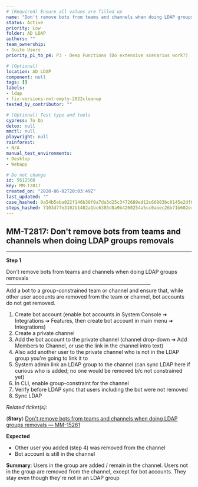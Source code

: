 ```yaml
---
# (Required) Ensure all values are filled up
name: "Don't remove bots from teams and channels when doing LDAP groups removals"
status: Active
priority: Low
folder: AD LDAP
authors: ""
team_ownership:
- Suite Users
priority_p1_to_p4: P3 - Deep Functions (Do extensive scenarios work?)

# (Optional)
location: AD LDAP
component: null
tags: []
labels:
- ldap
- fix-versions-not-empty-2022cleanup
tested_by_contributor: ""

# (Optional) Test type and tools
cypress: To Do
detox: null
mmctl: null
playwright: null
rainforest:
- N/A
manual_test_environments:
- Desktop
- Webapp

# Do not change
id: 5612568
key: MM-T2817
created_on: "2020-06-02T20:03:49Z"
last_updated: ""
case_hashed: 0a54b5eba022f146b38f0a7da3d25c3472689ed12c66803bc0145e2df8baf8112450961a24b086a3f54bf2ddc78efcdb
steps_hashed: 7103d77e3102b1482a1bc6385d8a9b4260254a5cc0abec26b71b602e4fff9cdb2e7227f83545cadf123f406c1134f2b6
---
```


<!-- (Auto-generated) Based on frontmatter's "key" and "name" -->

## MM-T2817: Don't remove bots from teams and channels when doing LDAP groups removals

---

**Step 1**

Don't remove bots from teams and channels when doing LDAP groups removals\
————————————————————————————\
Add a bot to a group-constrained team or channel and ensure that, while other user accounts are removed from the team or channel, bot accounts do not get removed.

1. Create bot account (enable bot accounts in System Console ➜ Integrations ➜ Features, then create bot account in main menu ➜ Integrations)
2. Create a private channel
3. Add the bot account to the private channel (channel drop-down ➜ Add Members to Channel, or use the link in the channel intro text)
4. Also add another user to the private channel who is not in the LDAP group you're going to link it to
5. System admin link an LDAP group to the channel (can sync LDAP here if curious who is added; no one would be removed b/c not constrained yet)
6. In CLI, enable group-constraint for the channel
7. Verify before LDAP sync that users including the bot were not removed
8. Sync LDAP

_Related ticket(s):_

(**Story**) [Don't remove bots from teams and channels when doing LDAP groups removals — MM-15261](https://mattermost.atlassian.net/browse/MM-15261)

**Expected**

- Other user you added (step 4) was removed from the channel
- Bot account is still in the channel

**Summary**: Users in the group are added / remain in the channel. Users not in the group are removed from the channel, except for bot accounts. They stay even though they're not in an LDAP group
